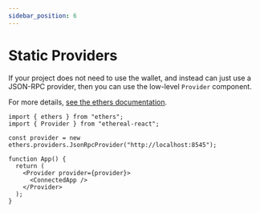 ```yaml
---
sidebar_position: 6
---
```


# Static Providers

If your project does not need to use the wallet, and instead can just use a JSON-RPC provider, then you can use the low-level `Provider` component.

For more details, [see the ethers documentation](https://docs.ethers.io/v5/api/providers/jsonrpc-provider/#JsonRpcProvider).

```tsx
import { ethers } from "ethers";
import { Provider } from "ethereal-react";

const provider = new ethers.providers.JsonRpcProvider("http://localhost:8545");

function App() {
  return (
    <Provider provider={provider}>
      <ConnectedApp />
    </Provider>
  );
}
```
